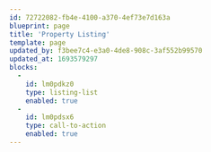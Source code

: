 ```yaml
---
id: 72722082-fb4e-4100-a370-4ef73e7d163a
blueprint: page
title: 'Property Listing'
template: page
updated_by: f3bee7c4-e3a0-4de8-908c-3af552b99570
updated_at: 1693579297
blocks:
  -
    id: lm0pdkz0
    type: listing-list
    enabled: true
  -
    id: lm0pdsx6
    type: call-to-action
    enabled: true
---
```

